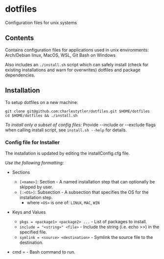 # dotfiles
Configuration files for unix systems

## Contents

Contains configuration files for applications used in unix environments:
Arch/Debian linux, MacOS, WSL, Git Bash on Windows

Also includes an `./install.sh` script which can safely install (check for existing installations and warn for overwrites) dotfiles and package dependencies.

## Installation
To setup dotfiles on a new machine:  
```
git clone git@github.com:charlestytler/dotfiles.git $HOME/dotfiles
cd $HOME/dotfiles && ./install.sh
```  

*To install only a subset of config files:*
Provide --include or --exclude flags when calling install script, see `install.sh --help` for details.

### Config file for Installer

The installation is updated by editing the installConfig.cfg file.

*Use the following formatting:*
- Sections
  - `[<name>]`: Section - A named installation step that can optionally be skipped by user.
  - `[:<OS>]`: Subsection - A subsection that specifies the OS for the installation step.
    -   where `<OS>` is one of: `LINUX`, `MAC`, `WIN`

- Keys and Values
  - `pkgs = <package1> <package2> ...` - List of packages to install.
  - `include = "<string>" <file>` - Include the string (i.e. echo >>) in the specified file.
  - `symlink = <source> <destination>` - Symlink the source file to the destination.
- cmd = <command> - Bash command to run.
